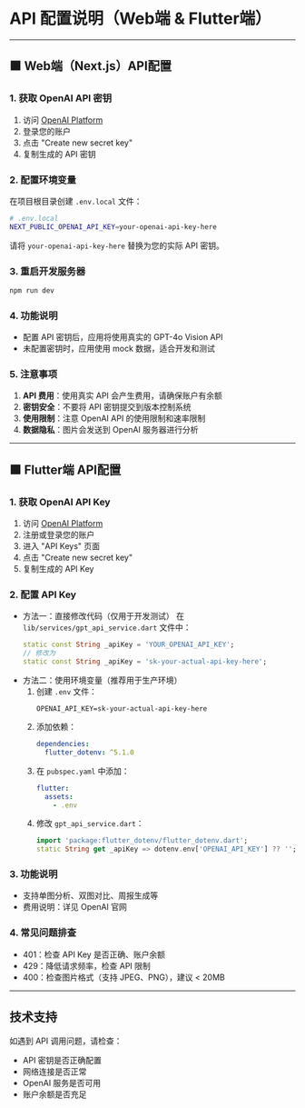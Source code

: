 # API 配置说明（Web端 & Flutter端）

---

## 🟧 Web端（Next.js）API配置

### 1. 获取 OpenAI API 密钥
1. 访问 [OpenAI Platform](https://platform.openai.com/api-keys)
2. 登录您的账户
3. 点击 "Create new secret key"
4. 复制生成的 API 密钥

### 2. 配置环境变量
在项目根目录创建 `.env.local` 文件：
```bash
# .env.local
NEXT_PUBLIC_OPENAI_API_KEY=your-openai-api-key-here
```
请将 `your-openai-api-key-here` 替换为您的实际 API 密钥。

### 3. 重启开发服务器
```bash
npm run dev
```

### 4. 功能说明
- 配置 API 密钥后，应用将使用真实的 GPT-4o Vision API
- 未配置密钥时，应用使用 mock 数据，适合开发和测试

### 5. 注意事项
1. **API 费用**：使用真实 API 会产生费用，请确保账户有余额
2. **密钥安全**：不要将 API 密钥提交到版本控制系统
3. **使用限制**：注意 OpenAI API 的使用限制和速率限制
4. **数据隐私**：图片会发送到 OpenAI 服务器进行分析

---

## 🟩 Flutter端 API配置

### 1. 获取 OpenAI API Key
1. 访问 [OpenAI Platform](https://platform.openai.com/)
2. 注册或登录您的账户
3. 进入 "API Keys" 页面
4. 点击 "Create new secret key"
5. 复制生成的 API Key

### 2. 配置 API Key
- 方法一：直接修改代码（仅用于开发测试）
  在 `lib/services/gpt_api_service.dart` 文件中：
  ```dart
  static const String _apiKey = 'YOUR_OPENAI_API_KEY';
  // 修改为
  static const String _apiKey = 'sk-your-actual-api-key-here';
  ```
- 方法二：使用环境变量（推荐用于生产环境）
  1. 创建 `.env` 文件：
     ```
     OPENAI_API_KEY=sk-your-actual-api-key-here
     ```
  2. 添加依赖：
     ```yaml
     dependencies:
       flutter_dotenv: ^5.1.0
     ```
  3. 在 `pubspec.yaml` 中添加：
     ```yaml
     flutter:
       assets:
         - .env
     ```
  4. 修改 `gpt_api_service.dart`：
     ```dart
     import 'package:flutter_dotenv/flutter_dotenv.dart';
     static String get _apiKey => dotenv.env['OPENAI_API_KEY'] ?? '';
     ```

### 3. 功能说明
- 支持单图分析、双图对比、周报生成等
- 费用说明：详见 OpenAI 官网

### 4. 常见问题排查
- 401：检查 API Key 是否正确、账户余额
- 429：降低请求频率，检查 API 限制
- 400：检查图片格式（支持 JPEG、PNG），建议 < 20MB

---

## 技术支持
如遇到 API 调用问题，请检查：
- API 密钥是否正确配置
- 网络连接是否正常
- OpenAI 服务是否可用
- 账户余额是否充足
